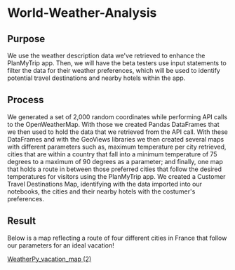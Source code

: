 # World-Weather-Analysis

## Purpose
We use the weather description data we've retrieved to enhance the PlanMyTrip app. Then, we will have the beta testers use input statements to filter the data for their weather preferences, which will be used to identify potential travel destinations and nearby hotels within the app.

## Process

We generated a set of 2,000 random coordinates while performing API calls to the OpenWeatherMap. With those we created Pandas DataFrames that we then used to hold the data that we retrieved from the API call. 
With these DataFrames and with the GeoViews libraries we then created several maps with different parameters such as, maximum temperature per city retrieved, cities that are within a country that fall into a minimum temperature of 75 degrees to a maximum of 90 degrees as a parameter; and finally, one map that holds a route in between those preferred cities that follow the desired temperatures for visitors using the PlanMyTrip app. 
We created a Customer Travel Destinations Map, identifying with the data imported into our notebooks, the cities and their nearby hotels with the costumer's preferences.

## Result

Below is a map reflecting a route of four different cities in France that follow our parameters for an ideal vacation!

[WeatherPy_vacation_map (2)](https://user-images.githubusercontent.com/111472338/211737128-875365b2-9d84-4a4c-86c7-c66c849be753.png)
